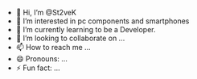 - 👋 Hi, I’m @St2veK
- 👀 I’m interested in pc components and smartphones
- 🌱 I’m currently learning to be a Developer.
- 💞️ I’m looking to collaborate on ...
- 📫 How to reach me ...
- 😄 Pronouns: ...
- ⚡ Fun fact: ...

<!---
St2veK/St2veK is a ✨ special ✨ repository because its `README.md` (this file) appears on your GitHub profile.
You can click the Preview link to take a look at your changes.
--->
